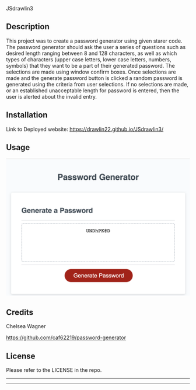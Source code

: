 JSdrawlin3

## Description

This project was to create a password generator using given starer code. The password generator should ask the user a series of questions such as desired length ranging between 8 and 128 characters, as well as which types of characters (upper case letters, lower case letters, numbers, symbols) that they want to be a part of their generated password. The selections are made using window confirm boxes. Once selections are made and the generate password button is clicked a random password is generated using the criteria from user selections. If no selections are made, or an established unacceptable length for password is entered, then the user is alerted about the invalid entry.

## Installation

Link to Deployed website:
https://drawlin22.github.io/JSdrawlin3/


## Usage
![Password Generator](<img/Password Generator.png>)


## Credits


Chelsea Wagner

https://github.com/caf62219/password-generator



## License

Please refer to the LICENSE in the repo.

---
---








